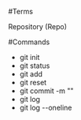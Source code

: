 #Terms

Repository (Repo)

#Commands

- git init
- git status
- git add 
- git reset
- git commit -m ""
- git log
- git log --oneline